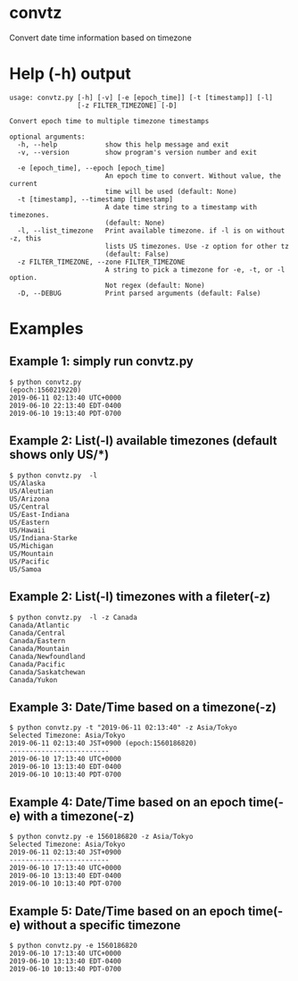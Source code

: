# convtz
Convert date time information based on timezone

# Help (-h) output
```text
usage: convtz.py [-h] [-v] [-e [epoch_time]] [-t [timestamp]] [-l]
                 [-z FILTER_TIMEZONE] [-D]

Convert epoch time to multiple timezone timestamps

optional arguments:
  -h, --help            show this help message and exit
  -v, --version         show program's version number and exit

  -e [epoch_time], --epoch [epoch_time]
                        An epoch time to convert. Without value, the current
                        time will be used (default: None)
  -t [timestamp], --timestamp [timestamp]
                        A date time string to a timestamp with timezones.
                        (default: None)
  -l, --list_timezone   Print available timezone. if -l is on without -z, this
                        lists US timezones. Use -z option for other tz
                        (default: False)
  -z FILTER_TIMEZONE, --zone FILTER_TIMEZONE
                        A string to pick a timezone for -e, -t, or -l option.
                        Not regex (default: None)
  -D, --DEBUG           Print parsed arguments (default: False)
```

# Examples
## Example 1: simply run convtz.py
```text
$ python convtz.py
(epoch:1560219220)
2019-06-11 02:13:40 UTC+0000
2019-06-10 22:13:40 EDT-0400
2019-06-10 19:13:40 PDT-0700
```
## Example 2: List(-l) available timezones (default shows only US/*)
```text
$ python convtz.py  -l
US/Alaska
US/Aleutian
US/Arizona
US/Central
US/East-Indiana
US/Eastern
US/Hawaii
US/Indiana-Starke
US/Michigan
US/Mountain
US/Pacific
US/Samoa
```
## Example 2: List(-l) timezones with a fileter(-z) 
```text
$ python convtz.py  -l -z Canada
Canada/Atlantic
Canada/Central
Canada/Eastern
Canada/Mountain
Canada/Newfoundland
Canada/Pacific
Canada/Saskatchewan
Canada/Yukon
```
## Example 3: Date/Time based on a timezone(-z)
```text
$ python convtz.py -t "2019-06-11 02:13:40" -z Asia/Tokyo
Selected Timezone: Asia/Tokyo
2019-06-11 02:13:40 JST+0900 (epoch:1560186820)
-------------------------
2019-06-10 17:13:40 UTC+0000
2019-06-10 13:13:40 EDT-0400
2019-06-10 10:13:40 PDT-0700
```
## Example 4: Date/Time based on an epoch time(-e) with a timezone(-z)
```text
$ python convtz.py -e 1560186820 -z Asia/Tokyo
Selected Timezone: Asia/Tokyo
2019-06-11 02:13:40 JST+0900
-------------------------
2019-06-10 17:13:40 UTC+0000
2019-06-10 13:13:40 EDT-0400
2019-06-10 10:13:40 PDT-0700
```
## Example 5: Date/Time based on an epoch time(-e) without a specific timezone
```text
$ python convtz.py -e 1560186820
2019-06-10 17:13:40 UTC+0000
2019-06-10 13:13:40 EDT-0400
2019-06-10 10:13:40 PDT-0700
```

